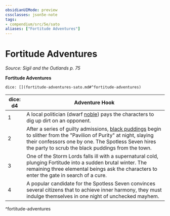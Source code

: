 ```yaml
---
obsidianUIMode: preview
cssclasses: json5e-note
tags:
- compendium/src/5e/sato
aliases: ["Fortitude Adventures"]
---
```

# Fortitude Adventures
*Source: Sigil and the Outlands p. 75* 

**Fortitude Adventures**

`dice: [](fortitude-adventures-sato.md#^fortitude-adventures)`

| dice: d4 | Adventure Hook |
|----------|----------------|
| 1 | A local politician (dwarf [noble](Mechanics/bestiary/humanoid/noble.md)) pays the characters to dig up dirt on an opponent. |
| 2 | After a series of guilty admissions, [black puddings](Mechanics/bestiary/ooze/black-pudding.md) begin to slither from the "Pavilion of Purity" at night, slaying their confessors one by one. The Spotless Seven hires the party to scrub the black puddings from the town. |
| 3 | One of the Storm Lords falls ill with a supernatural cold, plunging Fortitude into a sudden brutal winter. The remaining three elemental beings ask the characters to enter the gate in search of a cure. |
| 4 | A popular candidate for the Spotless Seven convinces several citizens that to achieve inner harmony, they must indulge themselves in one night of unchecked mayhem. |
^fortitude-adventures